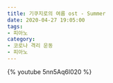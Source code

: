 ```yaml
---
title: 기쿠지로의 여름 ost - Summer
date: 2020-04-27 19:05:00
tags: 
- 피아노
category:
- 코로나 격리 운동
- 피아노
---
```


{% youtube 5nn5Aq6l020 %}

<!-- more -->
